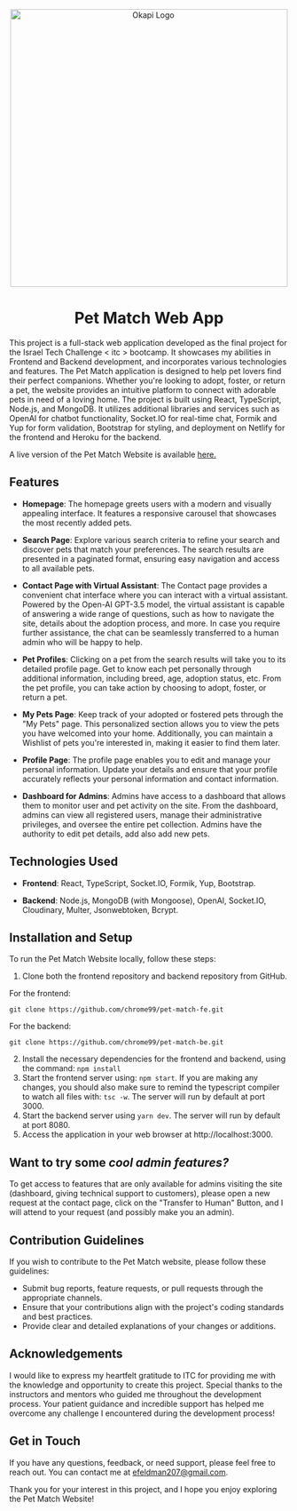 <div align="center">
  <img src="https://github.com/user-attachments/assets/de90a6f8-f43c-4e8f-bbb3-0caea89f266e" alt="Okapi Logo" width="500" />
  <h1>Pet Match Web App</h1>
</div>

This project is a full-stack web application developed as the final project for the Israel Tech Challenge < itc > bootcamp. It showcases my abilities in Frontend and Backend development, and incorporates various technologies and features. The Pet Match application is designed to help pet lovers find their perfect companions. Whether you're looking to adopt, foster, or return a pet, the website provides an intuitive platform to connect with adorable pets in need of a loving home. The project is built using React, TypeScript, Node.js, and MongoDB. It utilizes additional libraries and services such as OpenAI for chatbot functionality, Socket.IO for real-time chat, Formik and Yup for form validation, Bootstrap for styling, and deployment on Netlify for the frontend and Heroku for the backend.

A live version of the Pet Match Website is available [here.](https://pet-adoption-yhs3hgb6ly.netlify.app/)

## Features

- **Homepage**: The homepage greets users with a modern and visually appealing interface. It features a responsive carousel that showcases the most recently added pets.

- **Search Page**: Explore various search criteria to refine your search and discover pets that match your preferences. The search results are presented in a paginated format, ensuring easy navigation and access to all available pets.

- **Contact Page with Virtual Assistant**: The Contact page provides a convenient chat interface where you can interact with a virtual assistant. Powered by the Open-AI GPT-3.5 model, the virtual assistant is capable of answering a wide range of questions, such as how to navigate the site, details about the adoption process, and more. In case you require further assistance, the chat can be seamlessly transferred to a human admin who will be happy to help.

- **Pet Profiles**: Clicking on a pet from the search results will take you to its detailed profile page. Get to know each pet personally through additional information, including breed, age, adoption status, etc. From the pet profile, you can take action by choosing to adopt, foster, or return a pet.

- **My Pets Page**: Keep track of your adopted or fostered pets through the "My Pets" page. This personalized section allows you to view the pets you have welcomed into your home. Additionally, you can maintain a Wishlist of pets you're interested in, making it easier to find them later.

- **Profile Page**: The profile page enables you to edit and manage your personal information. Update your details and ensure that your profile accurately reflects your personal information and contact information.

- **Dashboard for Admins**: Admins have access to a dashboard that allows them to monitor user and pet activity on the site. From the dashboard, admins can view all registered users, manage their administrative privileges, and oversee the entire pet collection. Admins have the authority to edit pet details, add also add new pets.

## Technologies Used

- **Frontend**: React, TypeScript, Socket.IO, Formik, Yup, Bootstrap.

- **Backend**: Node.js, MongoDB (with Mongoose), OpenAI, Socket.IO, Cloudinary, Multer, Jsonwebtoken, Bcrypt.

## Installation and Setup

To run the Pet Match Website locally, follow these steps:

1. Clone both the frontend repository and backend repository from GitHub.

For the frontend:

`git clone https://github.com/chrome99/pet-match-fe.git`

For the backend:

`git clone https://github.com/chrome99/pet-match-be.git`

2. Install the necessary dependencies for the frontend and backend, using the command: `npm install`
3. Start the frontend server using: `npm start`. If you are making any changes, you should also make sure to remind the typescript compiler to watch all files with: `tsc -w`. The server will run by default at port 3000.
4. Start the backend server using `yarn dev`. The server will run by default at port 8080.
5. Access the application in your web browser at http://localhost:3000.

## Want to try some _cool admin features?_

To get access to features that are only available for admins visiting the site (dashboard, giving technical support to customers), please open a new request at the contact page, click on the "Transfer to Human" Button, and I will attend to your request (and possibly make you an admin).

## Contribution Guidelines

If you wish to contribute to the Pet Match website, please follow these guidelines:

- Submit bug reports, feature requests, or pull requests through the appropriate channels.
- Ensure that your contributions align with the project's coding standards and best practices.
- Provide clear and detailed explanations of your changes or additions.

## Acknowledgements

I would like to express my heartfelt gratitude to ITC for providing me with the knowledge and opportunity to create this project. Special thanks to the instructors and mentors who guided me throughout the development process. Your patient guidance and incredible support has helped me overcome any challenge I encountered during the development process!

## Get in Touch

If you have any questions, feedback, or need support, please feel free to reach out. You can contact me at efeldman207@gmail.com.

Thank you for your interest in this project, and I hope you enjoy exploring the Pet Match Website!
